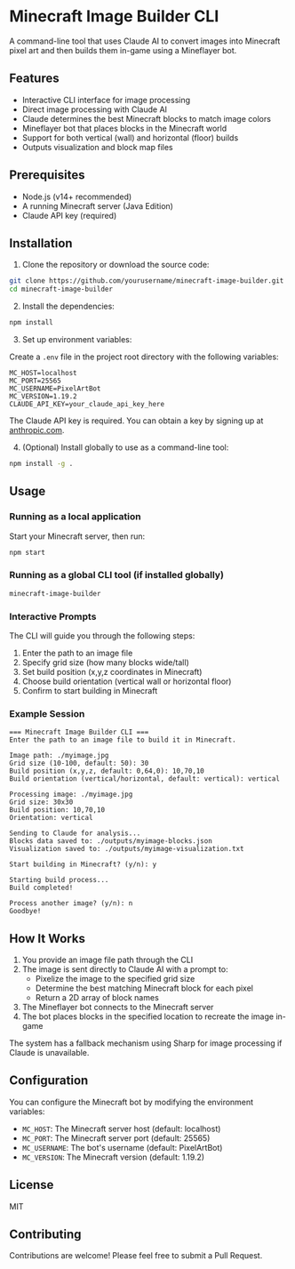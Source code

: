 # Minecraft Image Builder CLI

A command-line tool that uses Claude AI to convert images into Minecraft pixel art and then builds them in-game using a Mineflayer bot.

## Features

- Interactive CLI interface for image processing
- Direct image processing with Claude AI
- Claude determines the best Minecraft blocks to match image colors
- Mineflayer bot that places blocks in the Minecraft world
- Support for both vertical (wall) and horizontal (floor) builds
- Outputs visualization and block map files

## Prerequisites

- Node.js (v14+ recommended)
- A running Minecraft server (Java Edition)
- Claude API key (required)

## Installation

1. Clone the repository or download the source code:

```bash
git clone https://github.com/yourusername/minecraft-image-builder.git
cd minecraft-image-builder
```

2. Install the dependencies:

```bash
npm install
```

3. Set up environment variables:

Create a `.env` file in the project root directory with the following variables:

```
MC_HOST=localhost
MC_PORT=25565
MC_USERNAME=PixelArtBot
MC_VERSION=1.19.2
CLAUDE_API_KEY=your_claude_api_key_here
```

The Claude API key is required. You can obtain a key by signing up at [anthropic.com](https://www.anthropic.com/).

4. (Optional) Install globally to use as a command-line tool:

```bash
npm install -g .
```

## Usage

### Running as a local application

Start your Minecraft server, then run:

```bash
npm start
```

### Running as a global CLI tool (if installed globally)

```bash
minecraft-image-builder
```

### Interactive Prompts

The CLI will guide you through the following steps:

1. Enter the path to an image file
2. Specify grid size (how many blocks wide/tall)
3. Set build position (x,y,z coordinates in Minecraft)
4. Choose build orientation (vertical wall or horizontal floor)
5. Confirm to start building in Minecraft

### Example Session

```
=== Minecraft Image Builder CLI ===
Enter the path to an image file to build it in Minecraft.

Image path: ./myimage.jpg
Grid size (10-100, default: 50): 30
Build position (x,y,z, default: 0,64,0): 10,70,10
Build orientation (vertical/horizontal, default: vertical): vertical

Processing image: ./myimage.jpg
Grid size: 30x30
Build position: 10,70,10
Orientation: vertical

Sending to Claude for analysis...
Blocks data saved to: ./outputs/myimage-blocks.json
Visualization saved to: ./outputs/myimage-visualization.txt

Start building in Minecraft? (y/n): y

Starting build process...
Build completed!

Process another image? (y/n): n
Goodbye!
```

## How It Works

1. You provide an image file path through the CLI
2. The image is sent directly to Claude AI with a prompt to:
   - Pixelize the image to the specified grid size
   - Determine the best matching Minecraft block for each pixel
   - Return a 2D array of block names
3. The Mineflayer bot connects to the Minecraft server
4. The bot places blocks in the specified location to recreate the image in-game

The system has a fallback mechanism using Sharp for image processing if Claude is unavailable.

## Configuration

You can configure the Minecraft bot by modifying the environment variables:

- `MC_HOST`: The Minecraft server host (default: localhost)
- `MC_PORT`: The Minecraft server port (default: 25565)
- `MC_USERNAME`: The bot's username (default: PixelArtBot)
- `MC_VERSION`: The Minecraft version (default: 1.19.2)

## License

MIT

## Contributing

Contributions are welcome! Please feel free to submit a Pull Request. 